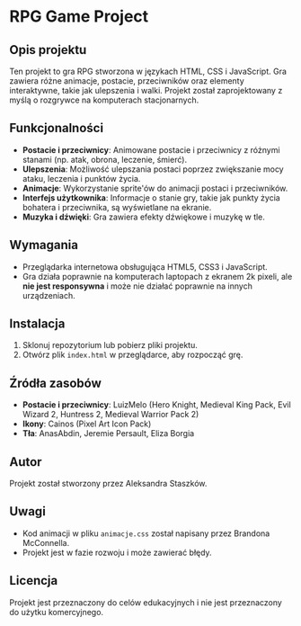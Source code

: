 # RPG Game Project

## Opis projektu

Ten projekt to gra RPG stworzona w językach HTML, CSS i JavaScript. Gra zawiera różne animacje, postacie, przeciwników oraz elementy interaktywne, takie jak ulepszenia i walki. Projekt został zaprojektowany z myślą o rozgrywce na komputerach stacjonarnych.

## Funkcjonalności

- **Postacie i przeciwnicy**: Animowane postacie i przeciwnicy z różnymi stanami (np. atak, obrona, leczenie, śmierć).
- **Ulepszenia**: Możliwość ulepszania postaci poprzez zwiększanie mocy ataku, leczenia i punktów życia.
- **Animacje**: Wykorzystanie sprite'ów do animacji postaci i przeciwników.
- **Interfejs użytkownika**: Informacje o stanie gry, takie jak punkty życia bohatera i przeciwnika, są wyświetlane na ekranie.
- **Muzyka i dźwięki**: Gra zawiera efekty dźwiękowe i muzykę w tle.

## Wymagania

- Przeglądarka internetowa obsługująca HTML5, CSS3 i JavaScript.
- Gra działa poprawnie na komputerach laptopach z ekranem 2k pixeli, ale **nie jest responsywna** i może nie działać poprawnie na innych urządzeniach.

## Instalacja

1. Sklonuj repozytorium lub pobierz pliki projektu.
2. Otwórz plik `index.html` w przeglądarce, aby rozpocząć grę.

## Źródła zasobów

- **Postacie i przeciwnicy**: LuizMelo (Hero Knight, Medieval King Pack, Evil Wizard 2, Huntress 2, Medieval Warrior Pack 2)
- **Ikony**: Cainos (Pixel Art Icon Pack)
- **Tła**: AnasAbdin, Jeremie Persault, Eliza Borgia

## Autor

Projekt został stworzony przez Aleksandra Staszków.

## Uwagi

- Kod animacji w pliku `animacje.css` został napisany przez Brandona McConnella.
- Projekt jest w fazie rozwoju i może zawierać błędy.

## Licencja

Projekt jest przeznaczony do celów edukacyjnych i nie jest przeznaczony do użytku komercyjnego.

